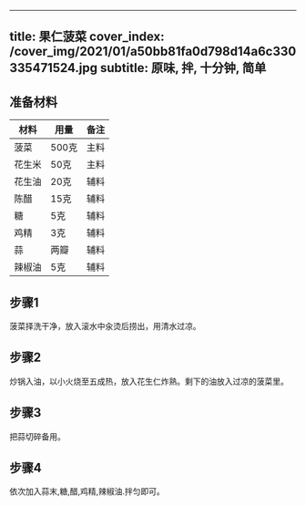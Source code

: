 
---
title: 果仁菠菜
cover_index: /cover_img/2021/01/a50bb81fa0d798d14a6c330335471524.jpg
subtitle: 原味, 拌, 十分钟, 简单
---

## 准备材料

| 材料     | 用量 | 备注|
| ------- | ----- | --- |
| 菠菜 | 500克| 主料 |
| 花生米 | 50克| 主料 |
| 花生油 | 20克| 辅料 |
| 陈醋 | 15克| 辅料 |
| 糖 | 5克| 辅料 |
| 鸡精 | 3克| 辅料 |
| 蒜 | 两瓣| 辅料 |
| 辣椒油 | 5克| 辅料 |

## 步骤1

菠菜择洗干净，放入滚水中汆烫后捞出，用清水过凉。

## 步骤2

炒锅入油，以小火烧至五成热，放入花生仁炸熟。剩下的油放入过凉的菠菜里。

## 步骤3

把蒜切碎备用。

## 步骤4

依次加入蒜末,糖,醋,鸡精,辣椒油.拌匀即可。

